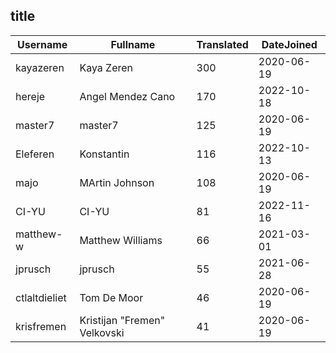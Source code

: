 ## title ##
|Username|Fullname|Translated|DateJoined|
|--------|--------|----------|----------|
|kayazeren|Kaya Zeren|300|2020-06-19|
|hereje|Angel Mendez Cano|170|2022-10-18|
|master7|master7|125|2020-06-19|
|Eleferen|Konstantin|116|2022-10-13|
|majo|MArtin Johnson|108|2020-06-19|
|CI-YU|CI-YU|81|2022-11-16|
|matthew-w|Matthew Williams|66|2021-03-01|
|jprusch|jprusch|55|2021-06-28|
|ctlaltdieliet|Tom De Moor|46|2020-06-19|
|krisfremen|Kristijan "Fremen" Velkovski|41|2020-06-19|
